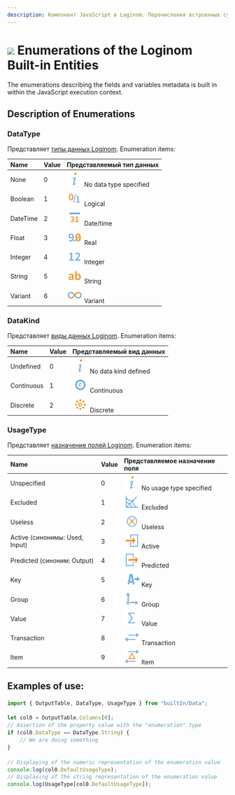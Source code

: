 ```yaml
---
description: Компонент JavaScript в Loginom. Перечисления встроенных сущностей Loginom. Типы данных Loginom. Виды данных Loginom. Назначение полей Loginom. Примеры.
---
```

# ![](./../../../images/icons/components/javascript_default.svg) Enumerations of the Loginom Built-in Entities

The enumerations describing the fields and variables metadata is built in within the JavaScript execution context.

## Description of Enumerations

### DataType

Представляет [типы данных Loginom](./../../../data/datatype.md). Enumeration items:

| Name | Value | Представляемый тип данных |
| :-------- | :------  | :------ |
| None | 0 | ![](./../../../images/icons/common/usage-types/unspecified_default.svg) No data type specified |
| Boolean | 1 | ![](./../../../images/icons/common/data-types/boolean_default.svg) Logical |
| DateTime | 2 | ![](./../../../images/icons/common/data-types/datetime_default.svg) Date/time |
| Float | 3 | ![](./../../../images/icons/common/data-types/float_default.svg) Real |
| Integer | 4 | ![](./../../../images/icons/common/data-types/integer_default.svg) Integer |
| String | 5 | ![](./../../../images/icons/common/data-types/string_default.svg) String |
| Variant | 6 | ![](./../../../images/icons/common/data-types/variant_default.svg) Variant |

### DataKind

Представляет [виды данных Loginom](./../../../data/datakind.md). Enumeration items:

| Name | Value | Представляемый вид данных |
| :-------- | :------  | :------ |
| Undefined | 0 | ![](./../../../images/icons/common/usage-types/unspecified_default.svg) No data kind defined |
| Continuous | 1 | ![](./../../../images/icons/common/data-types/continuous_default.svg) Continuous |
| Discrete | 2 | ![](./../../../images/icons/common/data-types/discrete_default.svg) Discrete |

### UsageType

Представляет [назначение полей Loginom](./../../../data/datasetfieldfeatures.md). Enumeration items:

| Name | Value | Представляемое назначение поля |
| :-------- | :------  | :------ |
| Unspecified | 0 | ![](./../../../images/icons/common/usage-types/unspecified_default.svg) No usage type specified |
| Excluded | 1 | ![](./../../../images/icons/common/usage-types/unused_default.svg) Excluded |
| Useless | 2 | ![](./../../../images/icons/common/usage-types/useless_default.svg) Useless |
| Active (синонимы: Used, Input) | 3 | ![](./../../../images/icons/common/usage-types/active_default.svg) Active |
| Predicted (синоним: Output) | 4 | ![](./../../../images/icons/common/usage-types/predicted_default.svg) Predicted |
| Key | 5 | ![](./../../../images/icons/common/usage-types/source_default.svg) Key |
| Group | 6 | ![](./../../../images/icons/common/usage-types/group_default.svg) Group |
| Value | 7 | ![](./../../../images/icons/common/usage-types/value_default.svg) Value |
| Transaction | 8 | ![](./../../../images/icons/common/usage-types/transaction_default.svg) Transaction |
| Item | 9 | ![](./../../../images/icons/common/usage-types/item_default.svg) Item |

## Examples of use:

```javascript
import { OutputTable, DataType, UsageType } from "builtIn/Data";

let col0 = OutputTable.Columns[0];
// Assertion of the property value with the "enumeration" type
if (col0.DataType == DataType.String) {
    // We are doing something
}

// Displaying of the numeric representation of the enumeration value
console.log(col0.DefaultUsageType);
// Displaying of the string representation of the enumeration value
console.log(UsageType[col0.DefaultUsageType]);
```
